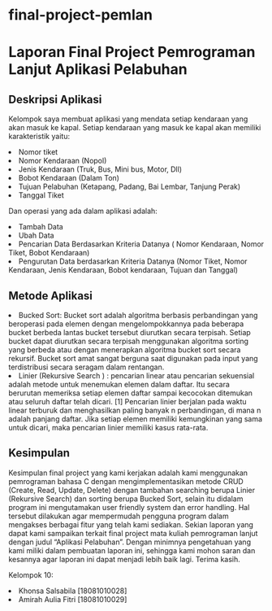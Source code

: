 # final-project-pemlan

<h1>Laporan Final Project Pemrograman Lanjut Aplikasi Pelabuhan</h1>

<h2>Deskripsi Aplikasi</h2>
<p>Kelompok saya membuat aplikasi yang mendata setiap kendaraan yang akan masuk ke kapal. Setiap kendaraan yang masuk ke kapal akan memiliki karakteristik yaitu:
  	<li>Nomor tiket</li>
	<li>Nomor Kendaraan (Nopol)</li>
	<li>Jenis Kendaraan (Truk, Bus, Mini bus, Motor, Dll)</li>
	<li>Bobot Kendaraan (Dalam Ton)</li>
  	<li>Tujuan Pelabuhan (Ketapang, Padang, Bai Lembar, Tanjung Perak)</li>
	<li>Tanggal Tiket </li>
  
<p>Dan operasi yang ada dalam aplikasi adalah:
  	<li>Tambah Data</li>
	<li>Ubah Data</li>
	<li>Pencarian Data Berdasarkan Kriteria Datanya ( Nomor Kendaraan, Nomor Tiket, Bobot Kendaraan)</li>
	<li>Pengurutan Data berdasarkan Kriteria Datanya (Nomor Tiket, Nomor Kendaraan, Jenis Kendaraan, Bobot kendaraan, Tujuan dan 	Tanggal)</li>

<h2>Metode Aplikasi</h2>
<li>Bucked Sort: Bucket sort adalah algoritma berbasis perbandingan yang beroperasi pada elemen dengan mengelompokkannya pada beberapa bucket berbeda lantas bucket tersebut diurutkan secara terpisah. Setiap bucket dapat diurutkan secara terpisah menggunakan algoritma sorting yang berbeda atau dengan menerapkan algoritma bucket sort secara rekursif. Bucket sort amat sangat berguna saat digunakan pada input yang terdistribusi secara seragam dalam rentangan.</li>
<li>Linier (Rekursive Search ) : pencarian linear atau pencarian sekuensial adalah metode untuk menemukan elemen dalam daftar. Itu secara berurutan memeriksa setiap elemen daftar sampai kecocokan ditemukan atau seluruh daftar telah dicari. [1] Pencarian linier berjalan pada waktu linear terburuk dan menghasilkan paling banyak n perbandingan, di mana n adalah panjang daftar. Jika setiap elemen memiliki kemungkinan yang sama untuk dicari, maka pencarian linier memiliki kasus rata-rata.</li>

<h2>Kesimpulan</h2>
<p>
	Kesimpulan final project yang kami kerjakan adalah kami menggunakan pemrograman bahasa C dengan mengimplementasikan metode CRUD (Create, Read, Update, Delete) dengan tambahan searching berupa Linier (Rekursive Search) dan sorting berupa Bucked Sort, selain itu didalam program ini mengutamakan user friendly system dan error handling. Hal tersebut dilakukan agar mempermudah pengguna program dalam mengakses berbagai fitur yang telah kami sediakan. Sekian laporan yang dapat kami sampaikan terkait final project mata kuliah pemrograman lanjut dengan judul “Aplikasi Pelabuhan”. Dengan minimnya pengetahuan yang kami miliki dalam pembuatan laporan ini, sehingga kami mohon saran dan kesannya agar laporan ini dapat menjadi lebih baik lagi. Terima kasih.
</p>

<p>Kelompok 10:
	<li>Khonsa Salsabila	[18081010028]
	<li>Amirah Aulia Fitri	[18081010029]
